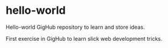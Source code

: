 # hello-world
Hello-world GigHub repository to learn and store ideas.

First exercise in GigHub to learn slick web development tricks. 
